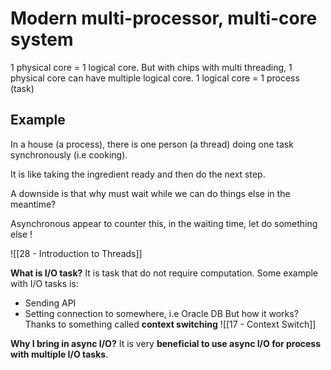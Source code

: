 # Modern multi-processor, multi-core system
1 physical core = 1 logical core.
But with chips with multi threading, 1 physical core can have multiple logical core. 
1 logical core = 1 process (task)
## Example
In a house (a process), there is one person (a thread) doing one task synchronously (i.e cooking). 

It is like taking the ingredient ready and then do the next step.

A downside is that why must wait while we can do things else in the meantime?

Asynchronous appear to counter this, in the waiting time, let do something else ! 

![[28 - Introduction to Threads]]

**What is I/O task?**
It is task that do not require computation. 
Some example with I/O tasks is:
- Sending API
- Setting connection to somewhere, i.e Oracle DB
But how it works? Thanks to something called **context switching**
![[17 - Context Switch]]


**Why I bring in async I/O?**
It is very **beneficial to use async I/O for process with multiple I/O tasks**. 